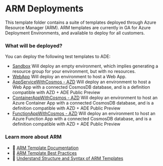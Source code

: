 # ARM Deployments

This template folder contains a suite of templates deployed through Azure Resource Manager (ARM). ARM templates are currently in GA for Azure Deployment Environments, and available to deploy for all customers.

### What will be deployed?

You can deploy the following test templates to ADE:
- [Sandbox](./Sandbox/README.md) Will deploy an empty environment, which implies generating a resource group for your environment, but with no resources.
- [WebApp](./WebApp/README.md) Will deploy an environment to host a Web App.
- [AppServiceWithCosmos - AZD](./App-Service-with-Cosmos_AZD-template/README.md) Will deploy an environment to host a Web App with a connected CosmosDB database, and is a definition compatible with AZD + ADE Public Preview
- [ContainerAppWithCosmos - AZD](./Container-App-with-Cosmos_AZD-template/README.md) Will deploy an environment to host an Azure Container App with a connected CosmosDB database, and is a definition compatible with AZD + ADE Public Preview
- [FunctionAppWithCosmos - AZD](./Function-App-with-Cosmos_AZD-template/README.md) Will deploy an environment to host an Azure Function App with a connected CosmosDB database, and is a definition compatible with AZD + ADE Public Preview 

### Learn more about ARM

- 📘 [ARM Template Documentation](https://learn.microsoft.com/en-us/azure/azure-resource-manager/templates/)
- 📘 [ARM Template Best Practices](https://learn.microsoft.com/en-us/azure/azure-resource-manager/templates/best-practices)
- 📘 [Understand Structure and Syntax of ARM Templates](https://learn.microsoft.com/en-us/azure/azure-resource-manager/templates/syntax)
